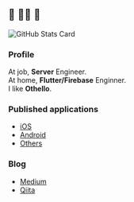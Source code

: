 ## 🍵 🧘‍♂️ 🍵
![GitHub Stats Card](https://github-readme-stats.vercel.app/api?username=sensuikan1973&count_private=true&theme=tokyonight)

### Profile
At job, **Server** Engineer.  
At home, **Flutter/Firebase** Enginner.  
I like **Othello**.

### Published applications
- [iOS](https://apps.apple.com/jp/developer/shimizu-naoki/id1308323177)
- [Android](https://play.google.com/store/apps/developer?id=Naoki+Shimizu&hl=ja)
- [Others](https://done-sensuikan1973.com/programming)

### Blog
- [Medium](https://medium.com/@sensuikan1973)
- [Qiita](https://qiita.com/sensuikan1973)
